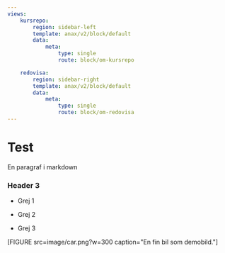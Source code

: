 ```yaml
---
views:
    kursrepo:
        region: sidebar-left
        template: anax/v2/block/default
        data:
            meta:
                type: single
                route: block/om-kursrepo

    redovisa:
        region: sidebar-right
        template: anax/v2/block/default
        data:
            meta:
                type: single
                route: block/om-redovisa
---
```

Test
=========================

En paragraf i markdown

### Header 3

- Grej 1
* Grej 2
+ Grej 3



[FIGURE src=image/car.png?w=300 caption="En fin bil som demobild."]
